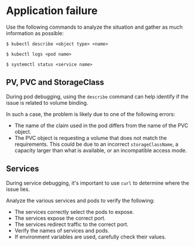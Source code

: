 # Application failure

Use the following commands to analyze the situation and gather as much information as possible:

```console
$ kubectl describe <object type> <name>
```

```console
$ kubectl logs <pod name>
```

```console
$ systemctl status <service name>
```

## PV, PVC and StorageClass

During pod debugging, using the `describe` command can help identify if the issue is related to volume binding.

In such a case, the problem is likely due to one of the following errors:

- The name of the claim used in the pod differs from the name of the PVC object.
- The PVC object is requesting a volume that does not match the requirements. This could be due to an incorrect `storageClassName`, a capacity larger than what is available, or an incompatible access mode.

## Services

During service debugging, it's important to use `curl` to determine where the issue lies.

Analyze the various services and pods to verify the following:

- The services correctly select the pods to expose.
- The services expose the correct port.
- The services redirect traffic to the correct port.
- Verify the names of services and pods.
- If environment variables are used, carefully check their values.